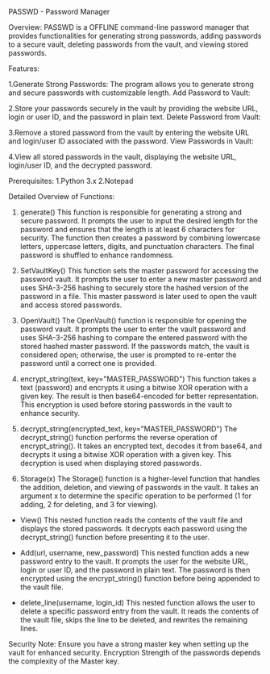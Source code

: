 PASSWD - Password Manager

Overview:
PASSWD is a OFFLINE command-line password manager that provides functionalities for generating strong passwords, adding passwords to a secure vault, deleting passwords from the vault, and viewing stored passwords.

Features:

1.Generate Strong Passwords:
The program allows you to generate strong and secure passwords with customizable length.
Add Password to Vault:

2.Store your passwords securely in the vault by providing the website URL, login or user ID, and the password in plain text.
Delete Password from Vault:

3.Remove a stored password from the vault by entering the website URL and login/user ID associated with the password.
View Passwords in Vault:

4.View all stored passwords in the vault, displaying the website URL, login/user ID, and the decrypted password.

Prerequisites:
1.Python 3.x
2.Notepad


Detailed Overview of Functions:

1. generate()
This function is responsible for generating a strong and secure password. It prompts the user to input the desired length for the password and ensures that the length is at least 6 characters for security. The function then creates a password by combining lowercase letters, uppercase letters, digits, and punctuation characters. The final password is shuffled to enhance randomness.

2. SetVaultKey()
This function sets the master password for accessing the password vault. It prompts the user to enter a new master password and uses SHA-3-256 hashing to securely store the hashed version of the password in a file. This master password is later used to open the vault and access stored passwords.

3. OpenVault()
The OpenVault() function is responsible for opening the password vault. It prompts the user to enter the vault password and uses SHA-3-256 hashing to compare the entered password with the stored hashed master password. If the passwords match, the vault is considered open; otherwise, the user is prompted to re-enter the password until a correct one is provided.

4. encrypt_string(text, key="MASTER_PASSWORD")
This function takes a text (password) and encrypts it using a bitwise XOR operation with a given key. The result is then base64-encoded for better representation. This encryption is used before storing passwords in the vault to enhance security.

5. decrypt_string(encrypted_text, key="MASTER_PASSWORD")
The decrypt_string() function performs the reverse operation of encrypt_string(). It takes an encrypted text, decodes it from base64, and decrypts it using a bitwise XOR operation with a given key. This decryption is used when displaying stored passwords.

6. Storage(x)
The Storage() function is a higher-level function that handles the addition, deletion, and viewing of passwords in the vault. It takes an argument x to determine the specific operation to be performed (1 for adding, 2 for deleting, and 3 for viewing).

- View()
This nested function reads the contents of the vault file and displays the stored passwords. It decrypts each password using the decrypt_string() function before presenting it to the user.

- Add(url, username, new_password)
This nested function adds a new password entry to the vault. It prompts the user for the website URL, login or user ID, and the password in plain text. The password is then encrypted using the encrypt_string() function before being appended to the vault file.

- delete_line(username, login_id)
This nested function allows the user to delete a specific password entry from the vault. It reads the contents of the vault file, skips the line to be deleted, and rewrites the remaining lines.


Security Note:
Ensure you have a strong master key when setting up the vault for enhanced security.
Encryption Strength of the passwords depends the complexity of the Master key.
